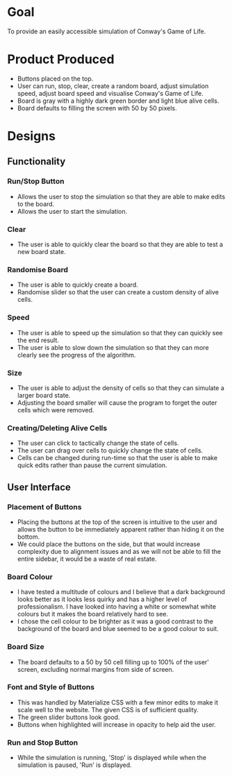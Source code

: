 # Goal #
To provide an easily accessible simulation of Conway's Game of Life.

# Product Produced #
* Buttons placed on the top.
* User can run, stop, clear, create a random board, adjust simulation speed, adjust board speed and visualise Conway's Game of Life.
* Board is gray with a highly dark green border and light blue alive cells.
* Board defaults to filling the screen with 50 by 50 pixels.

# Designs #
## Functionality ##
### Run/Stop Button ###
* Allows the user to stop the simulation so that they are able to make edits to the board.
* Allows the user to start the simulation.

### Clear ###
* The user is able to quickly clear the board so that they are able to test a new board state.

### Randomise Board ###
* The user is able to quickly create a board.
* Randomise slider so that the user can create a custom density of alive cells.

### Speed ###
* The user is able to speed up the simulation so that they can quickly see the end result.
* The user is able to slow down the simulation so that they can more clearly see the progress of the algorithm.

### Size ###
* The user is able to adjust the density of cells so that they can simulate a larger board state.
* Adjusting the board smaller will cause the program to forget the outer cells which were removed.

### Creating/Deleting Alive Cells ###
* The user can click to tactically change the state of cells.
* The user can drag over cells to quickly change the state of cells.
* Cells can be changed during run-time so that the user is able to make quick edits rather than pause the current simulation.

## User Interface ##
### Placement of Buttons ###
* Placing the buttons at the top of the screen is intuitive to the user and allows the button to be immediately apparent rather than hiding it on the bottom.
* We could place the buttons on the side, but that would increase complexity due to alignment issues and as we will not be able to fill the entire sidebar, it would be a waste of real estate.

### Board Colour ###
* I have tested a multitude of colours and I believe that a dark background looks better as it looks less quirky and has a higher level of professionalism. I have looked into having a white or somewhat white colours but it makes the board relatively hard to see.
* I chose the cell colour to be brighter as it was a good contrast to the background of the board and blue seemed to be a good colour to suit.

### Board Size ###
* The board defaults to a 50 by 50 cell filling up to 100% of the user' screen, excluding normal margins from side of screen.

### Font and Style of Buttons ###
* This was handled by Materialize CSS with a few minor edits to make it scale well to the website. The given CSS is of sufficient quality.
* The green slider buttons look good.
* Buttons when highlighted will increase in opacity to help aid the user.

### Run and Stop Button ###
* While the simulation is running, 'Stop' is displayed while when the simulation is paused, 'Run' is displayed.
